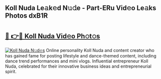 ## Koll Nuda Le𝚊k𝚎d N𝚞𝚍e - Part-ERu Vid𝚎o Le𝚊ks Photos dxB1R

# <h2><a href="http://fbbtz0.evod.top/?m=Koll+Nuda">🔗 👉🔴 Koll Nuda Vid𝚎o Ph𝚘t𝚘s</a></h2>

[![Koll Nuda N𝚞d𝚎s](https://i.imgur.com/8V9OHl7.gif)](http://fbbtz0.evod.top/?m=Koll+Nuda)
Online personality Koll Nuda and content creator who has gained fame for posting lifestyle and dance-themed content, including dance trend performances and mini vlogs. Influential entrepreneur Koll Nuda, celebrated for their innovative business ideas and entrepreneurial spirit. 

